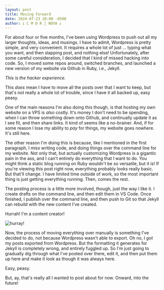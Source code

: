 ```yaml
---
layout: post
title: Moving Forward
date: 2024-07-23 20:00 -0500
author: 𐕣 C M D R ░ NOVA 𐕣
---
```

For about four or five months, I've been using Wordpress to push out all my larger thoughts, ideas, and musings. I have to admit, Wordpress is pretty simple, and very convenient. It requires a whole lot of just ... typing what you want, and then slapping post, and nothing else! Unfortunately, after some careful consideration, I decided that I kind of missed hacking into code. So, I moved some repos around, switched branches, and launched a new version of my website via Github in Ruby, i.e., Jekyll.

*This is the hacker experience.*

This *does* mean I have to move all the posts over that I want to keep, but that's not really a whole lot of trouble, since I have it all backed up, easy peasy.

One of the main reasons I'm also doing this though, is that hosting my own website on a VPS is *also* costly. It's money I don't need to be spending, when I can throw something down onto Github, and continually update it as I see fit, and then share links. It kind of seems like a no-brainer. And, if for some reason I lose my ability to *pay* for things, my website goes nowhere. It's still here.

The other reason I'm doing this is because, like I mentioned in the first paragraph, I *miss* writing code, and doing things over the command line for my website. Not only that, but actually customizing Wordpress is a gigantic pain in the ass, and I can't entirely do everything that I want to do. You might think a static blog running on Ruby wouldn't be so versatile, but it is! If you're viewing this post right now, everything probably looks really basic. But that'll change. I have limited time outside of work, so the most important thing is just getting everything running. Then, comes the rest.

The posting process is a little more involved, though, just the way I like it. I create drafts on the command line, and then edit them in VS Code. Once finished, I publish over the command line, and then push to Git so that Jekyll can rebuild with the new content I've created.

Hurrah! I'm a content creator!

![hurray!](/img/posts/forward/hurray.gif)

Now, the process of moving everything over manually is something I've decided to do, not because Wordpress wasn't able to export. Oh no, I *got* my posts exported from Wordpress. But the formatting it generates for Jekyll is completely wrong, and entirely fuggled up. So I'm just going to gradually dig through what I've posted over there, edit it, and then put them up here and make it look as though it was always here.

Easy, peasy.

But, ay, that's really all I wanted to post about for now. Onward, into the future!
